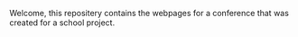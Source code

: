 Welcome, this repositery contains the webpages for a conference that was created for a school project. 
